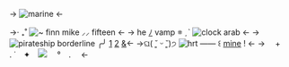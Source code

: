 -> ![marine](https://media.discordapp.net/attachments/903364339464044575/1087708267783917629/22BB1B2C-0C3C-49D9-9A89-535B308770EF.png) <-

->‧ ₊˚ ![~](https://media.discordapp.net/attachments/903364339464044575/1087740703762817136/D9A7BAF0-4498-480E-83F0-2387D150742D.gif) finn mike ⸝⸝  fifteen <-
-> he [ﾉ](https://en.pronouns.page/@hakkai) vamp   𖥻 ˏˋ  ![clock](https://media.discordapp.net/attachments/903364339464044575/1087740901956276346/1192E4E9-076E-4934-BDD0-2825AEB325F5.gif)  arab <-
-> ![pirateship](https://media.discordapp.net/attachments/903364339464044575/1087740705453121556/3B09C3B1-2837-46F4-AAC3-CAA7C41BFF01.gif) borderline ╭╯ [1](https://blue-period.fandom.com/wiki/Yakumo_Murai) [2](https://marvel.fandom.com/wiki/Peter_Parker_(Earth-616)) [&](https://rentry.co/wolfidol)<-
->ଘ( ˘͈ ᵕ ˘͈)੭ ![hrt](https://media.discordapp.net/attachments/903364339464044575/1087890856696102914/E2C48E8F-3739-4BDF-AD01-5FCB9D51F4A8.gif) —— ꒰ [mine](https://rentry.co/baefy) ! <-
->　  +　 . ˙　✦　![](https://media.discordapp.net/attachments/903364339464044575/1087740903747223662/9EE7058A-C5EC-403F-A8A1-EBAC4CBFE60B.gif)   　°　.　        <-